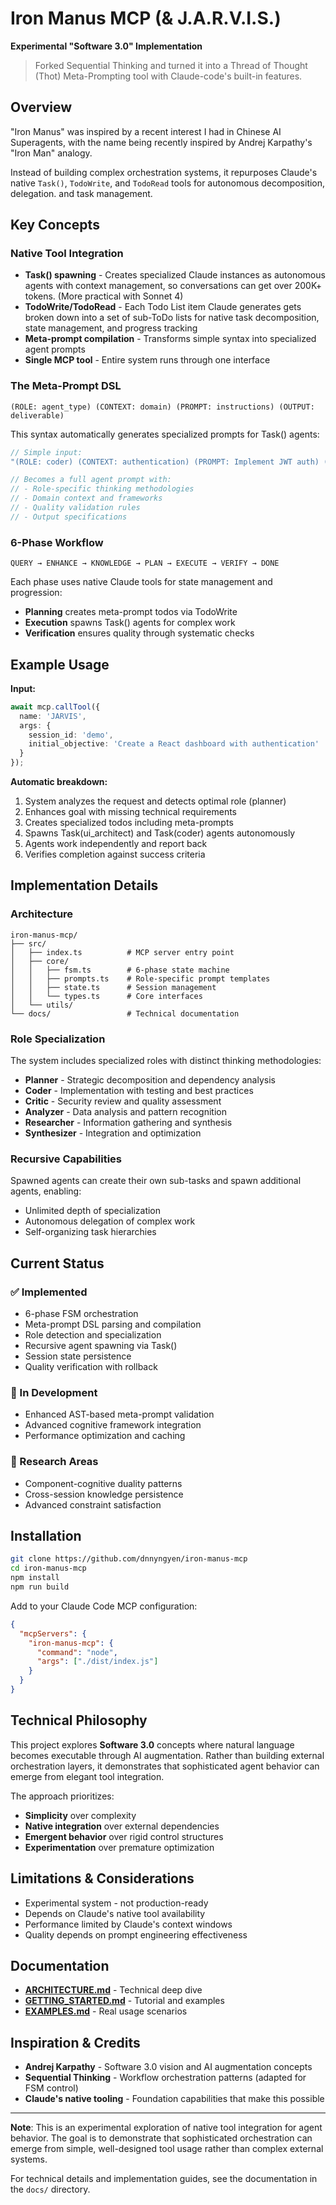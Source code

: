 # Iron Manus MCP (& J.A.R.V.I.S.)
**Experimental "Software 3.0" Implementation**

> Forked Sequential Thinking and turned it into a Thread of Thought (Thot) Meta-Prompting tool with Claude-code's built-in features.

## Overview

"Iron Manus" was inspired by a recent interest I had in Chinese AI Superagents, with the name being recently inspired by Andrej Karpathy's "Iron Man" analogy.

Instead of building complex orchestration systems, it repurposes Claude's native `Task()`, `TodoWrite`, and `TodoRead` tools for autonomous decomposition, delegation. and task management.

## Key Concepts

### Native Tool Integration
- **Task() spawning** - Creates specialized Claude instances as autonomous agents with context management, so conversations can get over 200K+ tokens. (More practical with Sonnet 4)
- **TodoWrite/TodoRead** - Each Todo List item Claude generates gets broken down into a set of sub-ToDo lists for native task decomposition, state management, and progress tracking  
- **Meta-prompt compilation** - Transforms simple syntax into specialized agent prompts
- **Single MCP tool** - Entire system runs through one interface

### The Meta-Prompt DSL
```
(ROLE: agent_type) (CONTEXT: domain) (PROMPT: instructions) (OUTPUT: deliverable)
```

This syntax automatically generates specialized prompts for Task() agents:
```typescript
// Simple input:
"(ROLE: coder) (CONTEXT: authentication) (PROMPT: Implement JWT auth) (OUTPUT: production_code)"

// Becomes a full agent prompt with:
// - Role-specific thinking methodologies
// - Domain context and frameworks  
// - Quality validation rules
// - Output specifications
```

### 6-Phase Workflow
```
QUERY → ENHANCE → KNOWLEDGE → PLAN → EXECUTE → VERIFY → DONE
```

Each phase uses native Claude tools for state management and progression:
- **Planning** creates meta-prompt todos via TodoWrite
- **Execution** spawns Task() agents for complex work
- **Verification** ensures quality through systematic checks

## Example Usage

**Input:**
```typescript
await mcp.callTool({
  name: 'JARVIS',
  args: {
    session_id: 'demo',
    initial_objective: 'Create a React dashboard with authentication'
  }
});
```

**Automatic breakdown:**
1. System analyzes the request and detects optimal role (planner)
2. Enhances goal with missing technical requirements
3. Creates specialized todos including meta-prompts
4. Spawns Task(ui_architect) and Task(coder) agents autonomously
5. Agents work independently and report back
6. Verifies completion against success criteria

## Implementation Details

### Architecture
```
iron-manus-mcp/
├── src/
│   ├── index.ts          # MCP server entry point
│   ├── core/
│   │   ├── fsm.ts        # 6-phase state machine
│   │   ├── prompts.ts    # Role-specific prompt templates
│   │   ├── state.ts      # Session management
│   │   └── types.ts      # Core interfaces
│   └── utils/
└── docs/                 # Technical documentation
```

### Role Specialization
The system includes specialized roles with distinct thinking methodologies:
- **Planner** - Strategic decomposition and dependency analysis
- **Coder** - Implementation with testing and best practices
- **Critic** - Security review and quality assessment
- **Analyzer** - Data analysis and pattern recognition
- **Researcher** - Information gathering and synthesis
- **Synthesizer** - Integration and optimization

### Recursive Capabilities
Spawned agents can create their own sub-tasks and spawn additional agents, enabling:
- Unlimited depth of specialization
- Autonomous delegation of complex work
- Self-organizing task hierarchies

## Current Status

### ✅ Implemented
- 6-phase FSM orchestration
- Meta-prompt DSL parsing and compilation
- Role detection and specialization
- Recursive agent spawning via Task()
- Session state persistence
- Quality verification with rollback

### 🚧 In Development  
- Enhanced AST-based meta-prompt validation
- Advanced cognitive framework integration
- Performance optimization and caching

### 💭 Research Areas
- Component-cognitive duality patterns
- Cross-session knowledge persistence
- Advanced constraint satisfaction

## Installation

```bash
git clone https://github.com/dnnyngyen/iron-manus-mcp
cd iron-manus-mcp
npm install
npm run build
```

Add to your Claude Code MCP configuration:
```json
{
  "mcpServers": {
    "iron-manus-mcp": {
      "command": "node",
      "args": ["./dist/index.js"]
    }
  }
}
```

## Technical Philosophy

This project explores **Software 3.0** concepts where natural language becomes executable through AI augmentation. Rather than building external orchestration layers, it demonstrates that sophisticated agent behavior can emerge from elegant tool integration.

The approach prioritizes:
- **Simplicity** over complexity
- **Native integration** over external dependencies  
- **Emergent behavior** over rigid control structures
- **Experimentation** over premature optimization

## Limitations & Considerations

- Experimental system - not production-ready
- Depends on Claude's native tool availability
- Performance limited by Claude's context windows
- Quality depends on prompt engineering effectiveness

## Documentation

- **[ARCHITECTURE.md](./docs/ARCHITECTURE.md)** - Technical deep dive
- **[GETTING_STARTED.md](./docs/GETTING_STARTED.md)** - Tutorial and examples
- **[EXAMPLES.md](./docs/EXAMPLES.md)** - Real usage scenarios

## Inspiration & Credits

- **Andrej Karpathy** - Software 3.0 vision and AI augmentation concepts
- **Sequential Thinking** - Workflow orchestration patterns (adapted for FSM control)
- **Claude's native tooling** - Foundation capabilities that make this possible

---

**Note**: This is an experimental exploration of native tool integration for agent behavior. The goal is to demonstrate that sophisticated orchestration can emerge from simple, well-designed tool usage rather than complex external systems.

For technical details and implementation guides, see the documentation in the `docs/` directory.
